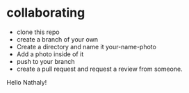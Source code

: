 # collaborating

- clone this repo
- create a branch of your own
- Create a directory and name it your-name-photo
- Add a photo inside of it
- push to your branch
- create a pull request and request a review from someone.


Hello Nathaly!
